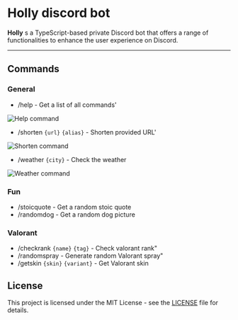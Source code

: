 # Holly discord bot

**Holly** s a TypeScript-based private Discord bot that offers a range of functionalities to enhance the user experience on Discord.


---

## Commands


### General
- /help - Get a list of all commands'

![Help command](https://imgur.com/sTehP7g.png)

- /shorten `{url}` `{alias}` - Shorten provided URL'

![Shorten command](https://imgur.com/Md7vlaQ.png)


- /weather `{city}` - Check the weather

![Weather command](https://imgur.com/wgZL9ED.png)


### Fun
- /stoicquote - Get a random stoic quote
- /randomdog - Get a random dog picture

### Valorant
- /checkrank `{name}` `{tag}` - Check valorant rank"
- /randomspray - Generate random Valorant spray"
- /getskin `{skin}` `{variant}` - Get Valorant skin

## License

This project is licensed under the MIT License - see the [LICENSE](LICENSE) file for details.

